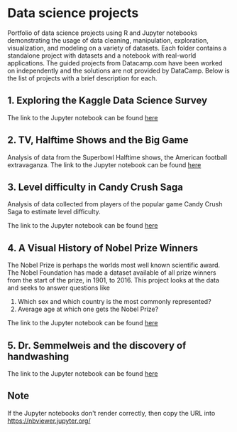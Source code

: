 # Data science projects
Portfolio of data science projects using R and Jupyter notebooks demonstrating the usage of data cleaning, manipulation, exploration, visualization, and modeling on a variety of datasets. Each folder contains a standalone project with datasets and a notebook with real-world applications. The guided projects from Datacamp.com have been worked on independently and the solutions are not provided by DataCamp.
Below is the list of projects with a brief description for each.

## 1. Exploring the Kaggle Data Science Survey
The link to the Jupyter notebook can be found [here](../master/Exploring%20the%20Kaggle%20Data%20Science%20Survey/notebook.ipynb)
## 2. TV, Halftime Shows and the Big Game
Analysis of data from the Superbowl Halftime shows, the American football extravaganza.
The link to the Jupyter notebook can be found [here](../master/TV%2C%20Halftime%20Shows%2C%20and%20the%20Big%20Game/notebook.ipynb)
## 3. Level difficulty in Candy Crush Saga
Analysis of data collected from players  of the popular game Candy Crush Saga to estimate level difficulty.

The link to the Jupyter notebook can be found [here](../master/Level%20Difficulty%20in%20Candy%20Crush%20Saga/notebook.ipynb)

## 4. A Visual History of Nobel Prize Winners
The Nobel Prize is perhaps the worlds most well known scientific award. The Nobel Foundation has made a dataset available of all prize winners from the start of the prize, in 1901, to 2016. This project looks at the data and seeks to answer questions like
1) Which sex and which country is the most commonly represented? 
2) Average age at which one gets the Nobel Prize?

The link to the Jupyter notebook can be found [here](../master/A%20Visual%20History%20of%20Nobel%20Prize%20Winners/notebook.ipynb)


## 5. Dr. Semmelweis and the discovery of handwashing
The link to the Jupyter notebook can be found [here](../master/Dr.%20Semmelweis%20and%20the%20Discovery%20of%20Handwashing/notebook.ipynb)


## Note
If the Jupyter notebooks don't render correctly, then copy the URL into https://nbviewer.jupyter.org/
